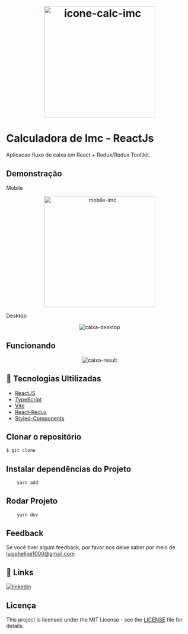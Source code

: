 <h1 align="center">
  <img alt="icone-calc-imc" title="redux-caixa" width="300px"  src="https://user-images.githubusercontent.com/67026555/213871018-4d6a900f-e4f0-439c-a741-bac30b23f103.png" />
</h1>

# Calculadora de Imc - ReactJs

Aplicacao fluxo de caixa em React + Redux/Redux Tooltkit.

## Demonstração

Mobile

<p align="center"> 
 <img src="https://user-images.githubusercontent.com/67026555/213870987-bfd451fc-f07a-4ac5-a838-11a8a6896bc2.png" width="300px" alt="mobile-imc"/>
</p>

Desktop

<p align="center"> 
 <img src="https://user-images.githubusercontent.com/67026555/213870781-d48b6bef-906c-40ee-b6e7-a655903ac56a.png" alt="caixa-desktop"/>
</p>

## Funcionando 

<p align="center"> 
 <img src="https://user-images.githubusercontent.com/67026555/213870912-cf193850-663c-4ba0-834d-e1b5c6731151.gif" alt="caixa-result"/>
</p>

## 🚀 Tecnologias Ultilizadas

- [ReactJS](https://reactjs.org/)
- [TypeScript](https://www.typescriptlang.org/)
- [Vite](https://vitejs.dev/guide/)
- [React-Redux](https://react-redux.js.org/)
- [Styled-Components](https://styled-components.com/docs)

## Clonar o repositório

```bash
$ git clone 
```

## Instalar dependências do Projeto

```bash
    yarn add
```

## Rodar Projeto

```bash
    yarn dev
```
## Feedback

Se você tiver algum feedback, por favor nos deixe saber por meio de luisphelipe1000@gmail.com

## 🔗 Links

[![linkedin](https://img.shields.io/badge/linkedin-0A66C2?style=for-the-badge&logo=linkedin&logoColor=white)](https://www.linkedin.com/in/luis-felipe-silv/)

## Licença

This project is licensed under the MIT License - see the [LICENSE](LICENSE) file for details.